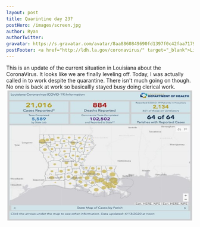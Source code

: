 ```yaml
---
layout: post
title: Quarintine day 23?
postHero: /images/screen.jpg
author: Ryan
authorTwitter: 
gravatar: https://s.gravatar.com/avatar/8aa8860849690fd1397f0c42faa71795?s=80
postFooter: <a href="http://ldh.la.gov/coronavirus/" target="_blank">Link to Louisiana Coronavirus Statistics</a>
---
```


This is an update of the current situation in Louisiana about the CoronaVirus. It looks like we are finally leveling off. 
Today, I was actually called in to work despite the quarantine. There isn't much going on though. No one is back at work 
so basicallly stayed busy doing clerical work.<br>
<img src="/images/covidtoday.jpg"  id="corona" alt="coronavirus map" width="512" height="354"/>

